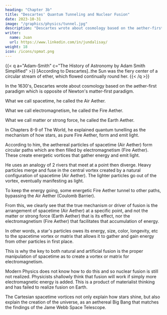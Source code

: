 ```yaml
---
heading: "Chapter 3b"
title: "Descartes' Quantum Tunneling and Nuclear Fusion"
date: 2023-10-31
image: "/graphics/physics/tunnel.jpg"
description: "Descartes wrote about cosmology based on the aether-first paradigm, opposite of Newton's matter-first paradigm"
writer:
  name: Juan
  url: https://www.linkedin.com/in/jundalisay/
weight: 18
icon: /icons/spmat.png
---
```




{{< q a="Adam-Smith" c="The History of Astronomy by Adam Smith Simplified" >}}
[According to Descartes]..the Sun was the fiery center of a circular stream of ether, which flowed continually round her.
{{< /q >}}



In the 1630's, Descartes wrote about cosmology based on the aether-first paradigm which is opposite of Newton's matter-first paradigm. 

What we call spacetime, he called the Air Aether. 

What we call electromagnetism, he called the Fire Aether.

What we call matter or strong force, he called the Earth Aether.

In Chapters 8-9 of The World, he explained quantum tunelling as the mechanism of how stars, as pure Fire Aether, form and emit light.

According to him, the aethereal particles of spacetime (Air Aether) form circular paths which are then filled by electromagnetism (Fire Aether). These create energetic vortices that gather energy and emit light.

He uses an analogy of 2 rivers that meet at a point then diverge. Heavy particles merge and fuse in the central vortex created by a natural configuration of spacetime (Air Aether). The lighter particles go out of the vortex, eventually manifesting as light. 

To keep the energy going, some energetic Fire Aether tunnel to other paths, bypassing the Air Aether (Coulomb Barrier).  

From this, we clearly see that the true mechanism or driver of fusion is the arrangement of spacetime (Air Aether) at a specific point, and not the matter or strong force (Earth Aether) that is its effect, nor the electromagnetism (Fire Aether) that facilitates that accumulation of energy. 

In other words, a star's particles owes its energy, size, color, longevity, etc to the spacetime vortex or matrix that allows it to gather and gain energy from other particles in first place.

This is why the key to both natural and artificial fusion is the proper manipulation of spacetime as to create a vortex or matrix for electromagnetism. 

Modern Physics does not know how to do this and so nuclear fusion is still not realized. Physicists shallowly think that fusion will work if simply more electromagnetic energy is added. This is a product of materialist thinking and has failed to realize fusion on Earth. 

The Cartesian spacetime vortices not only explain how stars shine, but also explain the creation of the universe, as an aethereal Big Bang that matches the findings of the Jame Webb Space Telescope.

